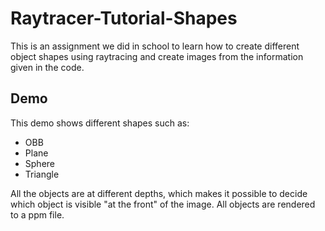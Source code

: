 # Raytracer-Tutorial-Shapes
This is an assignment we did in school to learn how to create different object shapes using raytracing and create images from the information given in the code.

## Demo
This demo shows different shapes such as:
- OBB
- Plane
- Sphere
- Triangle

All the objects are at different depths, which makes it possible to decide which object is visible "at the front" of the image.
All objects are rendered to a ppm file.
